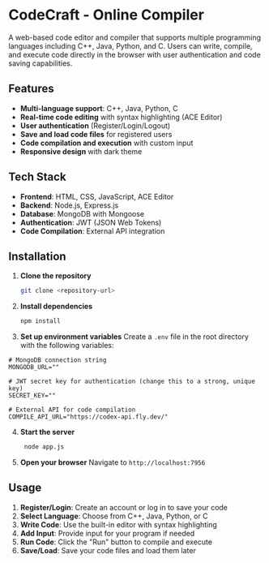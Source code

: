 # CodeCraft - Online Compiler

A web-based code editor and compiler that supports multiple programming languages including C++, Java, Python, and C. Users can write, compile, and execute code directly in the browser with user authentication and code saving capabilities.

## Features

- **Multi-language support**: C++, Java, Python, C
- **Real-time code editing** with syntax highlighting (ACE Editor)
- **User authentication** (Register/Login/Logout)
- **Save and load code files** for registered users
- **Code compilation and execution** with custom input
- **Responsive design** with dark theme

## Tech Stack

- **Frontend**: HTML, CSS, JavaScript, ACE Editor
- **Backend**: Node.js, Express.js
- **Database**: MongoDB with Mongoose
- **Authentication**: JWT (JSON Web Tokens)
- **Code Compilation**: External API integration

## Installation

1. **Clone the repository**
   ```bash
   git clone <repository-url>
   ```

2. **Install dependencies**
   ```bash
   npm install
   ```

3. **Set up environment variables**
   Create a `.env` file in the root directory with the following variables:
   
```env
# MongoDB connection string
MONGODB_URL=""

# JWT secret key for authentication (change this to a strong, unique key)
SECRET_KEY=""

# External API for code compilation
COMPILE_API_URL="https://codex-api.fly.dev/"
```

4. **Start the server**
   ```bash
    node app.js
   ```

5. **Open your browser**
   Navigate to `http://localhost:7956`

## Usage

1. **Register/Login**: Create an account or log in to save your code
2. **Select Language**: Choose from C++, Java, Python, or C
3. **Write Code**: Use the built-in editor with syntax highlighting
4. **Add Input**: Provide input for your program if needed
5. **Run Code**: Click the "Run" button to compile and execute
6. **Save/Load**: Save your code files and load them later